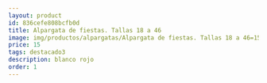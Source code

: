 ```yaml
---
layout: product
id: 836cefe808bcfb0d
title: Alpargata de fiestas. Tallas 18 a 46
image: img/productos/alpargatas/Alpargata de fiestas. Tallas 18 a 46=15=destacado3=blanco rojo.webp
price: 15
tags: destacado3
description: blanco rojo
order: 1
---
```

